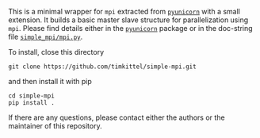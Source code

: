 This is a minimal wrapper for `mpi` extracted from [`pyunicorn`](https://www.pik-potsdam.de/members/donges/software-2/software) with a small extension. It builds a basic master slave structure for parallelization using `mpi`. Please find details either in the [`pyunicorn`](https://www.pik-potsdam.de/members/donges/software-2/software) package or in the doc-string file [`simple_mpi/mpi.py`](https://github.com/timkittel/simple-mpi/blob/master/simple_mpi/mpi.py).

To install, close this directory
```
git clone https://github.com/timkittel/simple-mpi.git
```
and then install it with pip
```
cd simple-mpi
pip install .
```

If there are any questions, please contact either the authors or the maintainer of this repository.